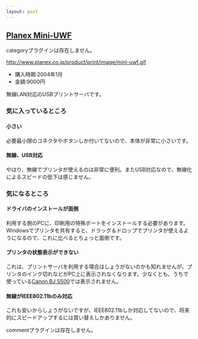 ```yaml
---
layout: post
---
```

<h2><a href="http://www.planex.co.jp/product/print/miniuwf.shtml">Planex Mini-UWF</a></h2>
<p><span class="error">categoryプラグインは存在しません。</span></p>
<p><a href="http://www.planex.co.jp/product/print/image/mini-uwf.gif">http://www.planex.co.jp/product/print/image/mini-uwf.gif</a></p>
<ul>
<li>購入時期:2004年1月</li>
<li>金額:9000円</li>
</ul>
<p>無線LAN対応のUSBプリントサーバです。</p>
<h3>気に入っているところ</h3>
<h4>小さい</h4>
<p>必要最小限のコネクタやボタンしか付いてないので、本体が非常に小さいです。</p>
<h4>無線、USB対応</h4>
<p>やはり、無線でプリンタが使えるのは非常に便利。またUSB対応なので、無線化によるスピードの低下は感じません。</p>
<h3>気になるところ</h3>
<h4>ドライバのインストールが面倒</h4>
<p>利用する側のPCに、印刷用の特殊ポートをインストールする必要があります。Windowsでプリンタを共有すると、ドラッグ＆ドロップでプリンタが使えるようになるので、これに比べるとちょっと面倒です。</p>
<h4>プリンタの状態表示ができない</h4>
<p>これは、プリントサーバを利用する場合はしょうがないのかも知れませんが、プリンタのインク切れなどがPC上に表示されなくなります。少なくとも、うちで使っている<a href="/?page=Canon+BJ+S500" class="wikipage">Canon BJ S500</a>では表示されません。</p>
<h4>無線がIEEE802.11bのみ対応</h4>
<p>これも安いからしょうがないですが、IEEE802.11bしか対応してないので、将来的にスピードアップするには買い替えしかありません。</p>
<p><span class="error">commentプラグインは存在しません。</span> </p>
